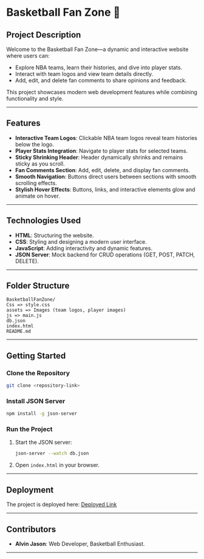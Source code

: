 # Basketball Fan Zone 🏀

## **Project Description**
Welcome to the Basketball Fan Zone—a dynamic and interactive website where users can:
- Explore NBA teams, learn their histories, and dive into player stats.
- Interact with team logos and view team details directly.
- Add, edit, and delete fan comments to share opinions and feedback.

This project showcases modern web development features while combining functionality and style.

---

## **Features**
- **Interactive Team Logos**: Clickable NBA team logos reveal team histories below the logo.
- **Player Stats Integration**: Navigate to player stats for selected teams.
- **Sticky Shrinking Header**: Header dynamically shrinks and remains sticky as you scroll.
- **Fan Comments Section**: Add, edit, delete, and display fan comments.
- **Smooth Navigation**: Buttons direct users between sections with smooth scrolling effects.
- **Stylish Hover Effects**: Buttons, links, and interactive elements glow and animate on hover.

---

## **Technologies Used**
- **HTML**: Structuring the website.
- **CSS**: Styling and designing a modern user interface.
- **JavaScript**: Adding interactivity and dynamic features.
- **JSON Server**: Mock backend for CRUD operations (GET, POST, PATCH, DELETE).

---

## **Folder Structure**
```
BasketballFanZone/
Css => style.css
assets => Images (team logos, player images)
js => main.js
db.json
index.html
README.md

```                 


---

## **Getting Started**
### **Clone the Repository**
```bash
git clone <repository-link>
```

### **Install JSON Server**
```bash
npm install -g json-server
```

### **Run the Project**
1. Start the JSON server:
   ```bash
   json-server --watch db.json
   ```
2. Open `index.html` in your browser.

---

## **Deployment**
The project is deployed here: [Deployed Link](#)

---

## **Contributors**
- **Alvin Jason**: Web Developer, Basketball Enthusiast.

---

